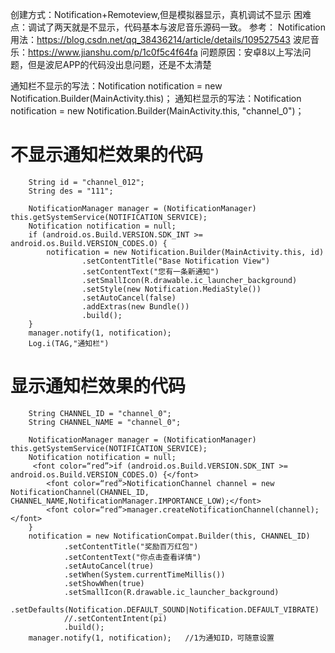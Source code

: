 创建方式：Notification+Remoteview,但是模拟器显示，真机调试不显示
困难点：调试了两天就是不显示，代码基本与波尼音乐源码一致。
参考：
Notification用法：https://blog.csdn.net/qq_38436214/article/details/109527543
波尼音乐：https://www.jianshu.com/p/1c0f5c4f64fa
问题原因：安卓8以上写法问题，但是波尼APP的代码没出息问题，还是不太清楚

通知栏不显示的写法：Notification notification = new Notification.Builder(MainActivity.this)；
通知栏显示的写法：Notification notification = new Notification.Builder(MainActivity.this, "channel_0")；

# 不显示通知栏效果的代码
        String id = "channel_012";
        String des = "111";

        NotificationManager manager = (NotificationManager) this.getSystemService(NOTIFICATION_SERVICE);
        Notification notification = null;
        if (android.os.Build.VERSION.SDK_INT >= android.os.Build.VERSION_CODES.O) {
            notification = new Notification.Builder(MainActivity.this, id)
                    .setContentTitle("Base Notification View")
                    .setContentText("您有一条新通知")
                    .setSmallIcon(R.drawable.ic_launcher_background)
                    .setStyle(new Notification.MediaStyle())
                    .setAutoCancel(false)
                    .addExtras(new Bundle())
                    .build();
        }
        manager.notify(1, notification);
        Log.i(TAG,"通知栏")  
# 显示通知栏效果的代码
        String CHANNEL_ID = "channel_0";
        String CHANNEL_NAME = "channel_0";

        NotificationManager manager = (NotificationManager) this.getSystemService(NOTIFICATION_SERVICE);
        Notification notification = null;
         <font color=“red”>if (android.os.Build.VERSION.SDK_INT >= android.os.Build.VERSION_CODES.O) {</font>
            <font color=“red”>NotificationChannel channel = new NotificationChannel(CHANNEL_ID, CHANNEL_NAME,NotificationManager.IMPORTANCE_LOW);</font>
            <font color=“red”>manager.createNotificationChannel(channel);</font>
        } 
        notification = new NotificationCompat.Builder(this, CHANNEL_ID)
                .setContentTitle("奖励百万红包")
                .setContentText("你点击查看详情")
                .setAutoCancel(true)
                .setWhen(System.currentTimeMillis())
                .setShowWhen(true)
                .setSmallIcon(R.drawable.ic_launcher_background)
                .setDefaults(Notification.DEFAULT_SOUND|Notification.DEFAULT_VIBRATE)
                //.setContentIntent(pi)
                .build();
        manager.notify(1, notification);   //1为通知ID，可随意设置

